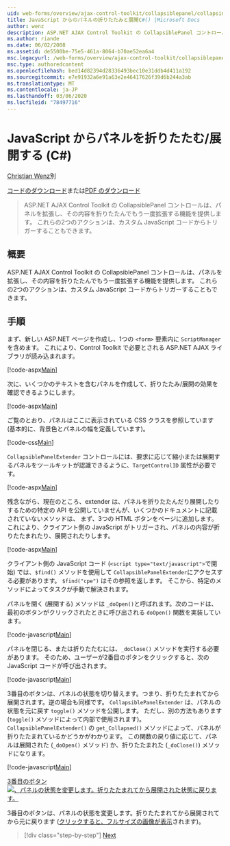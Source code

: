 ```yaml
---
uid: web-forms/overview/ajax-control-toolkit/collapsiblepanel/collapsing-and-expanding-a-panel-from-javascript-cs
title: JavaScript からのパネルの折りたたみと展開C#() |Microsoft Docs
author: wenz
description: ASP.NET AJAX Control Toolkit の CollapsiblePanel コントロールは、パネルを拡張し、その内容を折りたたんで展開する機能を提供します...
ms.author: riande
ms.date: 06/02/2008
ms.assetid: de5500be-75e5-461a-8064-b70ae52ea6a4
msc.legacyurl: /web-forms/overview/ajax-control-toolkit/collapsiblepanel/collapsing-and-expanding-a-panel-from-javascript-cs
msc.type: authoredcontent
ms.openlocfilehash: bed14d82394d28336493bec10e31ddb4d411a192
ms.sourcegitcommit: e7e91932a6e91a63e2e46417626f39d6b244a3ab
ms.translationtype: MT
ms.contentlocale: ja-JP
ms.lasthandoff: 03/06/2020
ms.locfileid: "78497716"
---
```

# <a name="collapsing-and-expanding-a-panel-from-javascript-c"></a>JavaScript からパネルを折りたたむ/展開する (C#)

[Christian Wenz](https://github.com/wenz)別

[コードのダウンロード](https://download.microsoft.com/download/8/a/a/8aab3c3e-de6f-463f-805c-5fda567eef6e/CollapsiblePanel1.cs.zip)または[PDF のダウンロード](https://download.microsoft.com/download/b/6/a/b6ae89ee-df69-4c87-9bfb-ad1eb2b23373/collapsiblepanel1CS.pdf)

> ASP.NET AJAX Control Toolkit の CollapsiblePanel コントロールは、パネルを拡張し、その内容を折りたたんでもう一度拡張する機能を提供します。 これらの2つのアクションは、カスタム JavaScript コードからトリガーすることもできます。

## <a name="overview"></a>概要

ASP.NET AJAX Control Toolkit の CollapsiblePanel コントロールは、パネルを拡張し、その内容を折りたたんでもう一度拡張する機能を提供します。 これらの2つのアクションは、カスタム JavaScript コードからトリガーすることもできます。

## <a name="steps"></a>手順

まず、新しい ASP.NET ページを作成し、1つの `<form>` 要素内に `ScriptManager` を含めます。 これにより、Control Toolkit で必要とされる ASP.NET AJAX ライブラリが読み込まれます。

[!code-aspx[Main](collapsing-and-expanding-a-panel-from-javascript-cs/samples/sample1.aspx)]

次に、いくつかのテキストを含むパネルを作成して、折りたたみ/展開の効果を確認できるようにします。

[!code-aspx[Main](collapsing-and-expanding-a-panel-from-javascript-cs/samples/sample2.aspx)]

ご覧のとおり、パネルはここに表示されている CSS クラスを参照しています (基本的に、背景色とパネルの幅を定義しています)。

[!code-css[Main](collapsing-and-expanding-a-panel-from-javascript-cs/samples/sample3.css)]

`CollapsiblePanelExtender` コントロールには、要求に応じて縮小または展開するパネルをツールキットが認識できるように、`TargetControlID` 属性が必要です。

[!code-aspx[Main](collapsing-and-expanding-a-panel-from-javascript-cs/samples/sample4.aspx)]

残念ながら、現在のところ、extender は、パネルを折りたたんだり展開したりするための特定の API を公開していませんが、いくつかのドキュメントに記載されていないメソッドは、 まず、3つの HTML ボタンをページに追加します。これにより、クライアント側の JavaScript がトリガーされ、パネルの内容が折りたたまれたり、展開されたりします。

[!code-aspx[Main](collapsing-and-expanding-a-panel-from-javascript-cs/samples/sample5.aspx)]

クライアント側の JavaScript コード (`<script type="text/javascript">`で開始) では、`$find()` メソッドを使用して `CollapsiblePanelExtender`にアクセスする必要があります。 `$find("cpe")` はその参照を返します。 そこから、特定のメソッドによってタスクが手動で解決されます。

パネルを開く (展開する) メソッドは `_doOpen()`と呼ばれます。次のコードは、最初のボタンがクリックされたときに呼び出される `doOpen()` 関数を実装しています。

[!code-javascript[Main](collapsing-and-expanding-a-panel-from-javascript-cs/samples/sample6.js)]

パネルを閉じる、または折りたたむには、`_doClose()` メソッドを実行する必要があります。 そのため、ユーザーが2番目のボタンをクリックすると、次の JavaScript コードが呼び出されます。

[!code-javascript[Main](collapsing-and-expanding-a-panel-from-javascript-cs/samples/sample7.js)]

3番目のボタンは、パネルの状態を切り替えます。つまり、折りたたまれてから展開されます。逆の場合も同様です。 `CollapsiblePanelExtender` は、パネルの状態を元に戻す `toggle()` メソッドを公開します。 ただし、別の方法もあります (`toggle()` メソッドによって内部で使用されます)。 `CollapsiblePanelExtender()` の `get_Collapsed()` メソッドによって、パネルが折りたたまれているかどうかがわかります。 この関数の戻り値に応じて、パネルは展開された (`_doOpen()` メソッド) か、折りたたまれた (`_doClose()`) メソッドになります。

[!code-javascript[Main](collapsing-and-expanding-a-panel-from-javascript-cs/samples/sample8.js)]

[3番目のボタン ![、パネルの状態を変更します。折りたたまれてから展開された状態に戻ります。](collapsing-and-expanding-a-panel-from-javascript-cs/_static/image2.png)](collapsing-and-expanding-a-panel-from-javascript-cs/_static/image1.png)

3番目のボタンは、パネルの状態を変更します。折りたたまれてから展開されてから元に戻ります ([クリックすると、フルサイズの画像が表示](collapsing-and-expanding-a-panel-from-javascript-cs/_static/image3.png)されます)。

> [!div class="step-by-step"]
> [Next](collapsing-and-expanding-a-panel-from-javascript-vb.md)

